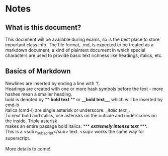 # Notes
## What is this document?
This document will be available during exams, so is the best place to store important class info.
The file format, .md, is expected to be treated as a markdown document, a kind of plaintext document
in which special characters are used to provide basic text richness like headings, italics, etc.

## Basics of Markdown
Newlines are inserted by ending a line with '\\'.\
Headings are created with one or more hash symbols before the text - more hashes mean a smaller heading.\
bold is denoted by \*\* **bold text** \*\* or \_\_**bold text**\_\_, which will be inserted by cmd-b\
italics (cmd-i) are single asterisk or underscore: \__italic text_\_.\
To next bold and italics, use asterisks on the outside and underscores on the inside. Triple asterisk\
makes an entire passage bold italics: \*\*\* ***extremely intense text*** \*\*\*.\
This is a \<sub><sub>subscript</sub>\</sub> text. \<sup> works the same way for superscript.\
\
More details to come!

